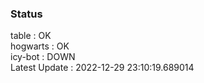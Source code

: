 ### Status


table : OK  
hogwarts : OK  
icy-bot : DOWN  
Latest Update : 2022-12-29 23:10:19.689014
